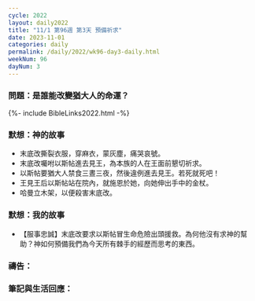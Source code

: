 ```yaml
---
cycle: 2022
layout: daily2022
title: "11/1 第96週 第3天 預備祈求"
date: 2023-11-01
categories: daily
permalink: /daily/2022/wk96-day3-daily.html
weekNum: 96
dayNum: 3
---
```


### 問題：是誰能改變猶大人的命運？
 
{%- include BibleLinks2022.html -%}

### 默想：神的故事
+ 末底改撕裂衣服，穿麻衣，蒙灰塵，痛哭哀號。
+ 末底改囑咐以斯帖進去見王，為本族的人在王面前懇切祈求。
+ 以斯帖要猶大人禁食三晝三夜，然後違例進去見王。若死就死吧！
+ 王見王后以斯帖站在院內，就施恩於她，向她伸出手中的金杖。
+ 哈曼立木架，以便殺害末底改。

### 默想：我的故事
+ 【服事忠誠】末底改要求以斯帖冒生命危險出頭援救。為何他沒有求神的幫助？神如何預備我們為今天所有棘手的經歷而思考的東西。

### 禱告：

### 筆記與生活回應：
